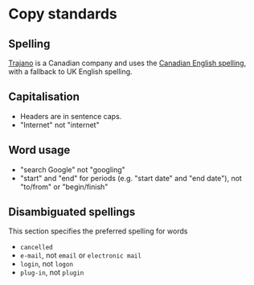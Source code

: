 Copy standards
==============

Spelling
--------
[Trajano][] is a Canadian company and uses the [Canadian English spelling][1], with
a fallback to UK English spelling.
	  
Capitalisation
--------------
* Headers are in sentence caps.
* "Internet" not "internet"

Word usage
----------
* "search Google" not "googling"
* "start" and "end" for periods (e.g. "start date" and "end date"), not 
  "to/from" or "begin/finish"
	
Disambiguated spellings
-----------------------
This section specifies the preferred spelling for words

* `cancelled`
* `e-mail`, not `email` or `electronic mail` 
* `login`, not `logon`
* `plug-in`, not `plugin`
	
[Trajano]: http://www.trajano.net/
[1]: http://www3.telus.net/linguisticsissues/BritishCanadianAmerican.htm "Differences between British, Canadian and American Spelling"
